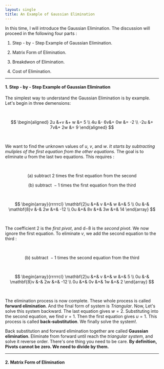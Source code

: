 ```yaml
---
layout: single
title: An Example of Gaussian Elimination
---
```



In this time, I will introduce the Gaussian Elimination. The discussion will proceed in the following four parts :   

1. Step - by - Step Example of Gaussian Elimination.    

2. Matrix Form of Elimination.    

3. Breakdwon of Elimination.     

4. Cost of Elimination.    

---

#### 1. Step - by - Step Example of Gaussian Elimination

The simplest way to understand the Gaussian Elimination is by example. Let's begin in three demensions: 

<br>

$$
\begin{aligned}
2u &+v &+ w  &= 5 \\
4u &- 6v&+ 0w &= -2 \\
-2u &+ 7v&+ 2w &= 9
\end{aligned}
$$


<br>

We want to find the unknown values of $u$, $v$, and $w$. *It starts by subtracting muliples of the first equation from the other equations.* The goal is to eliminate $u$ from the last two equations. This requires : 

<br>

$$
\text{(a) subtract } 2 \text{ times the first equation from the second}
$$

$$
\text{(b) subtract } -1 \text{ times the first equation from the third}
$$

<br>

$$
\begin{array}{rrrrrcl}
\mathbf{2}u &+& v  &+& w  &=& 5 \\
      0u &-& \mathbf{8}v &-& 2w &=& -12 \\
      0u &+& 8v  &+& 3w  &=& 14
\end{array}
$$

<br>

The coefficient $2$ is the *first pivot*, and d$-8$ is the *second pivot*. We now ignore the first equation. To eliminate $v$, we add the second equation to the third : 

<br>

$$
\text{(b) subtract } -1 \text{ times the second equation from the third}
$$

<br>

$$
\begin{array}{rrrrrcl}
\mathbf{2}u &+& v  &+& w  &=& 5 \\
     0u &-& \mathbf{8}v &-& 2w &=& -12 \\
     0u &+& 0v &+& 1w &=& 2
\end{array}
$$

<br>

The elimination process is now complete. These whole process is called **forward elimination**. And the final form of system is *Triangular*. Now, Let's solve this system backward. The last equation gives $w =2$. Substituting into the second equation, we find $v = 1$. Then the first equation gives $u = 1$. This process is called **back-substitution**. We finally solve the system!.  

Back substitution and forward elimination together are called **Gaussian elimination**. Eliminate from forward until reach the *triangular system*, and solve it reverse order. There's one thing you need to be care. **By definition, Pivots cannot be zero. We need to divide by them.** 


---

#### 2. Matrix Form of Elimination 



